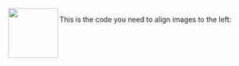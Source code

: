 
<img align="left" width="100" height="100" src="/images/500x300.png">

This is the code you need to align images to the left:

